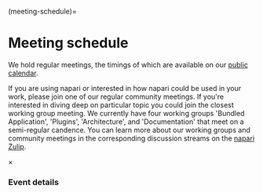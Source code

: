 (meeting-schedule)=

# Meeting schedule

We hold regular meetings, the timings of which are available on our [public calendar](https://calendar.google.com/calendar/embed?src=c_35r93ec6vtp8smhm7dv5uot0v4%40group.calendar.google.com).

If you are using napari or interested in how napari could be used in your work, please join one of our regular community meetings. If you're interested in diving deep on particular topic you could join the closest working group meeting. We currently have four working groups 'Bundled Application', 'Plugins', 'Architecture', and 'Documentation' that meet on a semi-regular candence. You can learn more about our working groups and community meetings in the corresponding discussion streams on the [napari Zulip](https://napari.zulipchat.com/login/).

<div id='community_calendar'></div>

<div id='timezone'></div>

<div id=" eventDetailBackground" class="modal">
  <!-- Modal content -->
  <div class="modal-content">
    <div class="modal-header">
      <span class="close">&times;</span>
      <h3>Event details</h3>
    </div>
    <div id="details" class="modal-body">
    </div>
  </div>
</div>

<script src='https://cdn.jsdelivr.net/npm/fullcalendar@6.1.9/index.global.min.js'></script>
<script src="https://cdn.jsdelivr.net/npm/@fullcalendar/google-calendar@6.1.9/index.global.min.js"></script>
<script>
  document.getElementById('timezone').innerHTML = "All times shown in "+Intl.DateTimeFormat().resolvedOptions().timeZone+".";
  document.addEventListener('DOMContentLoaded', function () {
    var community_calendar = document.getElementById('community_calendar');
    var calendar = new FullCalendar.Calendar(community_calendar,
    {
      height: 650,
      timeZone: 'local',
      initialView: 'dayGridMonth',
      headerToolbar: {
        left: "prev,next today",
        center: "title",
        right: "dayGridMonth,listWeek",
      },
      googleCalendarApiKey: '{API_KEY}',
      events: {
          googleCalendarId: 'c_35r93ec6vtp8smhm7dv5uot0v4@group.calendar.google.com',
      },
      eventClick: function (info) {
        info.jsEvent.preventDefault();
        var eventObj = info.event;
        // Get the <span> element that closes the modal
        var span = document.getElementsByClassName("close")[0];
        // Get the modal
        var modal = document.getElementById(" eventDetailBackground");
        modal.style.display = "block";
        var eventTitle = eventObj.title.charAt(0).toUpperCase() + eventObj.title.slice(1);
        document.getElementById("details").innerHTML = '<b>' + eventTitle + '</b>' + '<br>' + eventObj.extendedProps.description;
        // When the user clicks on <span> (x), close the modal
        span.onclick = function() {
          modal.style.display = "none";
        }
        // When the user clicks anywhere outside of the modal, close it
        modal.onclick = function(event) {
          if (event.target.id == " eventDetailBackground") {
            modal.style.display = "none";
          }
        }
        window.addEventListener('keydown', function (event) {
          if (event.key === 'Escape') {
            modal.style.display = 'none'
          }
        })
      },
      eventDisplay: 'block',
    });
    calendar.render();
  });
</script>
